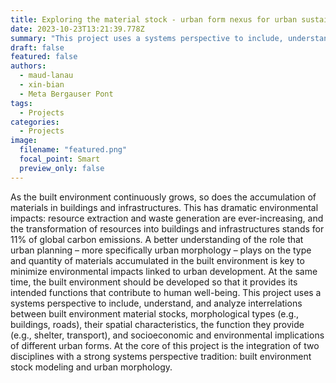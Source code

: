```yaml
---
title: Exploring the material stock - urban form nexus for urban sustainability
date: 2023-10-23T13:21:39.778Z
summary: "This project uses a systems perspective to include, understand, and analyze interrelations between built environment material stocks, morphological types (e.g., buildings, roads), their spatial characteristics, the function they provide (e.g., shelter, transport), and socioeconomic and environmental implications of different urban forms. At the core of this project is the integration of two disciplines with a strong systems perspective tradition: built environment stock modeling and urban morphology"
draft: false
featured: false
authors:
  - maud-lanau
  - xin-bian
  - Meta Bergauser Pont
tags: 
  - Projects
categories:
  - Projects
image:
  filename: "featured.png"
  focal_point: Smart
  preview_only: false
---
```

     
      
As the built environment continuously grows, so does the accumulation of materials in buildings and infrastructures. This has dramatic environmental impacts: resource extraction and waste generation are ever-increasing, and the transformation of resources into buildings and infrastructures stands for 11% of global carbon emissions. A better understanding of the role that urban planning – more specifically urban morphology – plays on the type and quantity of materials accumulated in the built environment is key to minimize environmental impacts linked to urban development. At the same time, the built environment should be developed so that it provides its intended functions that contribute to human well-being. This project uses a systems perspective to include, understand, and analyze interrelations between built environment material stocks, morphological types (e.g., buildings, roads), their spatial characteristics, the function they provide (e.g., shelter, transport), and socioeconomic and environmental implications of different urban forms. At the core of this project is the integration of two disciplines with a strong systems perspective tradition: built environment stock modeling and urban morphology.
